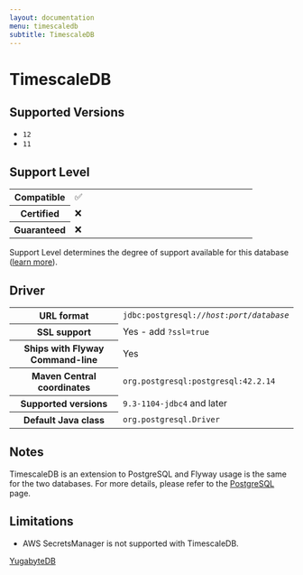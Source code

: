 ```yaml
---
layout: documentation
menu: timescaledb
subtitle: TimescaleDB
---
```

# TimescaleDB

## Supported Versions

- `12`
- `11`

## Support Level

<table class="table">
    <tr>
        <th width="25%">Compatible</th>
        <td>✅</td>
    </tr>
    <tr>
        <th width="25%">Certified</th>
        <td>❌</td>
    </tr>
    <tr>
        <th width="25%">Guaranteed</th>
        <td>❌</td>
    </tr>
</table>

Support Level determines the degree of support available for this database ([learn more](/documentation/learnmore/database-support)). 

## Driver

<table class="table">
<tr>
<th>URL format</th>
<td><code>jdbc:postgresql://<i>host</i>:<i>port</i>/<i>database</i></code></td>
</tr>
<tr>
<th>SSL support</th>
<td>Yes - add <code>?ssl=true</code></td>
</tr>
<tr>
<th>Ships with Flyway Command-line</th>
<td>Yes</td>
</tr>
<tr>
<th>Maven Central coordinates</th>
<td><code>org.postgresql:postgresql:42.2.14</code></td>
</tr>
<tr>
<th>Supported versions</th>
<td><code>9.3-1104-jdbc4</code> and later</td>
</tr>
<tr>
<th>Default Java class</th>
<td><code>org.postgresql.Driver</code></td>
</tr>
</table>

## Notes

TimescaleDB is an extension to PostgreSQL and Flyway usage is the same for the two databases. For more details, 
please refer to the [PostgreSQL](/documentation/database/postgresql) page.

## Limitations

- AWS SecretsManager is not supported with TimescaleDB.

<p class="next-steps">
    <a class="btn btn-primary" href="/documentation/database/yugabytedb">YugabyteDB <i class="fa fa-arrow-right"></i></a>
</p>
